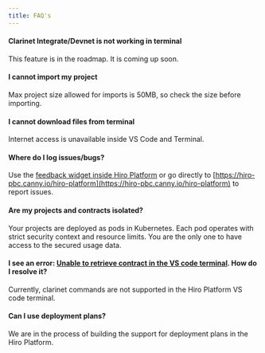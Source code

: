 ```yaml
---
title: FAQ's
---
```


####  **Clarinet Integrate/Devnet is not working in terminal**

This feature is in the roadmap. It is coming up soon.

####  **I cannot import my project**

Max project size allowed for imports is 50MB, so check the size before importing.

####  **I cannot download files from terminal**

Internet access is unavailable inside VS Code and Terminal.

####  **Where do I log issues/bugs?**

Use the [feedback widget inside Hiro Platform](https://hiro-pbc.canny.io/hiro-platform) or go directly to [https://hiro-pbc.canny.io/hiro-platform](https://hiro-pbc.canny.io/hiro-platform) to report issues.

#### **Are my projects and contracts isolated?**

Your projects are deployed as pods in Kubernetes. Each pod operates with strict security context and resource limits. You are the only one to have access to the secured usage data.

#### **I see an error: [Unable to retrieve contract in the VS code terminal](https://stacks-node-api.testnet.stacks.co/v2/contracts/source/STSCWDV3RKV5ZRN1FQD84YE1NQFEDJ9R1D64KKHQ/newyorkcitycoin-token-v2?proof=0). How do I resolve it?**

Currently, clarinet commands are not supported in the Hiro Platform VS code terminal.

#### **Can I use deployment plans?**

We are in the process of building the support for deployment plans in the Hiro Platform. 
